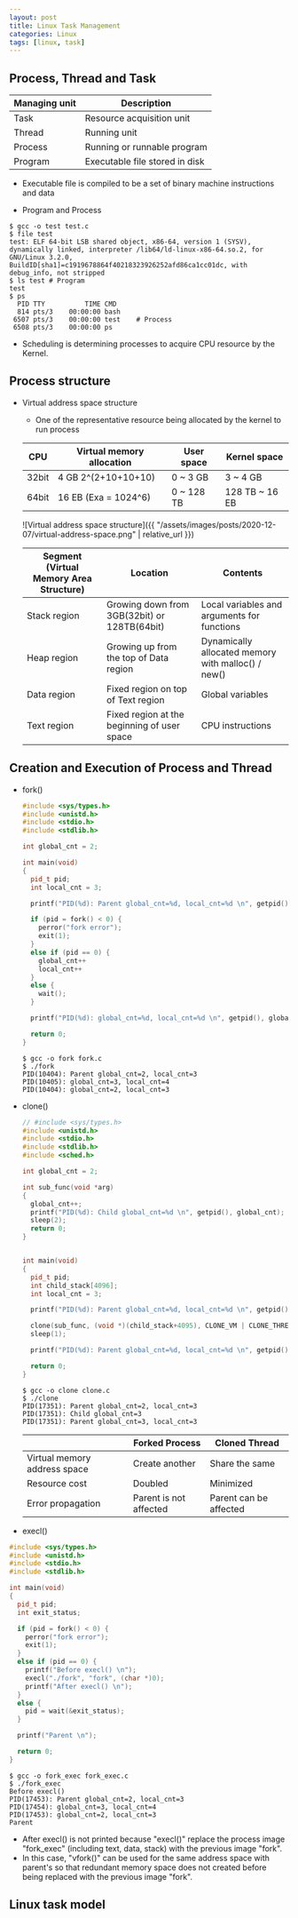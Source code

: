 ```yaml
---
layout: post
title: Linux Task Management
categories: Linux
tags: [linux, task]
---
```


## Process, Thread and Task

| Managing unit | Description
| ------------- | ---------------------
| Task          | Resource acquisition unit
| Thread        | Running unit
| Process       | Running or runnable program
| Program       | Executable file stored in disk

- Executable file is compiled to be a set of binary machine instructions and data

- Program and Process

```terminal
$ gcc -o test test.c
$ file test
test: ELF 64-bit LSB shared object, x86-64, version 1 (SYSV), dynamically linked, interpreter /lib64/ld-linux-x86-64.so.2, for GNU/Linux 3.2.0, BuildID[sha1]=c1919678864f40218323926252afd86ca1cc01dc, with debug_info, not stripped
$ ls test # Program
test
$ ps
  PID TTY          TIME CMD
  814 pts/3    00:00:00 bash
 6507 pts/3    00:00:00 test    # Process
 6508 pts/3    00:00:00 ps
```

- Scheduling is determining processes to acquire CPU resource by the Kernel.

## Process structure

- Virtual address space structure
  - One of the representative resource being allocated by the kernel to run process

  | CPU   | Virtual memory allocation | User space | Kernel space
  | ----- | ------------------------- | ---------- | ------------
  | 32bit | 4 GB  2^(2+10+10+10)      | 0 ~ 3 GB   | 3 ~ 4 GB
  | 64bit | 16 EB (Exa = 1024^6)      | 0 ~ 128 TB | 128 TB ~ 16 EB

  ![Virtual address space structure]({{ "/assets/images/posts/2020-12-07/virtual-address-space.png" | relative_url }})
  
  | Segment (Virtual Memory Area Structure) | Location                                     | Contents
  | --------------------------------------- | -------------------------------------------- | --------
  | Stack region                            | Growing down from 3GB(32bit) or 128TB(64bit) | Local variables and arguments for functions
  | Heap region                             | Growing up from the top of Data region       | Dynamically allocated memory with malloc() / new()
  | Data region                             | Fixed region on top of Text region           | Global variables
  | Text region                             | Fixed region at the beginning of user space  | CPU instructions

## Creation and Execution of Process and Thread

- fork()

  ```Cpp
  #include <sys/types.h>
  #include <unistd.h>
  #include <stdio.h>
  #include <stdlib.h>

  int global_cnt = 2;

  int main(void)
  {
    pid_t pid;
    int local_cnt = 3;

    printf("PID(%d): Parent global_cnt=%d, local_cnt=%d \n", getpid(), global_cnt, local_cnt);

    if (pid = fork() < 0) {
      perror("fork error");
      exit(1);
    }
    else if (pid == 0) {
      global_cnt++
      local_cnt++
    }
    else {
      wait();
    }

    printf("PID(%d): global_cnt=%d, local_cnt=%d \n", getpid(), global_cnt, local_cnt);

    return 0;
  }
  ```

  ```terminal
  $ gcc -o fork fork.c
  $ ./fork
  PID(10404): Parent global_cnt=2, local_cnt=3
  PID(10405): global_cnt=3, local_cnt=4
  PID(10404): global_cnt=2, local_cnt=3
  ```

- clone()

  ```Cpp
  // #include <sys/types.h>
  #include <unistd.h>
  #include <stdio.h>
  #include <stdlib.h>
  #include <sched.h>

  int global_cnt = 2;

  int sub_func(void *arg)
  {
    global_cnt++;
    printf("PID(%d): Child global_cnt=%d \n", getpid(), global_cnt);
    sleep(2);
    return 0;
  }


  int main(void)
  {
    pid_t pid;
    int child_stack[4096];
    int local_cnt = 3;

    printf("PID(%d): Parent global_cnt=%d, local_cnt=%d \n", getpid(), global_cnt, local_cnt);

    clone(sub_func, (void *)(child_stack+4095), CLONE_VM | CLONE_THREAD | CLONE_SIGHAND, NULL);
    sleep(1);

    printf("PID(%d): Parent global_cnt=%d, local_cnt=%d \n", getpid(), global_cnt, local_cnt);

    return 0;
  }
  ```

  ```terminal
  $ gcc -o clone clone.c
  $ ./clone
  PID(17351): Parent global_cnt=2, local_cnt=3
  PID(17351): Child global_cnt=3
  PID(17351): Parent global_cnt=3, local_cnt=3
  ```

  |                              | Forked Process         | Cloned Thread
  | ---------------------------- | ---------------------- | --------------
  | Virtual memory address space | Create another         | Share the same
  | Resource cost                | Doubled                | Minimized
  | Error propagation            | Parent is not affected | Parent can be affected

- execl()

```Cpp
#include <sys/types.h>
#include <unistd.h>
#include <stdio.h>
#include <stdlib.h>

int main(void)
{
  pid_t pid;
  int exit_status;

  if (pid = fork() < 0) {
    perror("fork error");
    exit(1);
  }
  else if (pid == 0) {
    printf("Before execl() \n");
    execl("./fork", "fork", (char *)0);
    printf("After execl() \n");
  }
  else {
    pid = wait(&exit_status);
  }

  printf("Parent \n");

  return 0;
}
```

```terminal
$ gcc -o fork_exec fork_exec.c
$ ./fork_exec
Before execl()
PID(17453): Parent global_cnt=2, local_cnt=3
PID(17454): global_cnt=3, local_cnt=4
PID(17453): global_cnt=2, local_cnt=3
Parent
```

- After execl() is not printed because "execl()" replace the process image "fork_exec" (including text, data, stack) with the previous image "fork".
- In this case, "vfork()" can be used for the same address space with parent's so that redundant memory space does not created before being replaced with the previous image "fork".

## Linux task model
